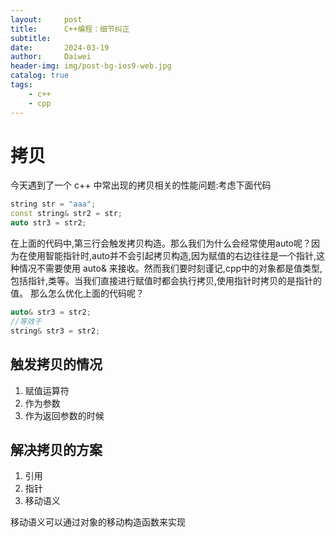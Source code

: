 ```yaml
---
layout:     post
title:      C++编程：细节纠正
subtitle:   
date:       2024-03-19
author:     Daiwei
header-img: img/post-bg-ios9-web.jpg
catalog: true
tags:
    - c++
    - cpp
---
```

# 拷贝

今天遇到了一个 c++ 中常出现的拷贝相关的性能问题:考虑下面代码
```cpp
string str = "aaa";
const string& str2 = str;
auto str3 = str2;
```
在上面的代码中,第三行会触发拷贝构造。那么我们为什么会经常使用auto呢？因为在使用智能指针时,auto并不会引起拷贝构造,因为赋值的右边往往是一个指针,这种情况不需要使用 auto& 来接收。然而我们要时刻谨记,cpp中的对象都是值类型,包括指针,类等。当我们直接进行赋值时都会执行拷贝,使用指针时拷贝的是指针的值。
那么怎么优化上面的代码呢？
```cpp
auto& str3 = str2;
//等效于
string& str3 = str2;
```

## 触发拷贝的情况
1. 赋值运算符
2. 作为参数
3. 作为返回参数的时候

## 解决拷贝的方案
1. 引用
2. 指针
3. 移动语义

移动语义可以通过对象的移动构造函数来实现